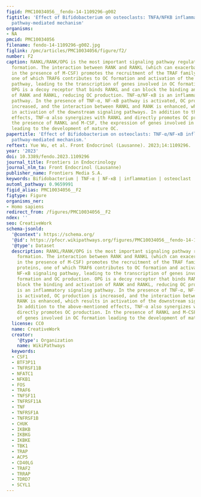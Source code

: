 ```yaml
---
figid: PMC10034056__fendo-14-1109296-g002
figtitle: 'Effect of Bifidobacterium on osteoclasts: TNFA/NFKB inflammatory signal
  pathway-mediated mechanism'
organisms:
- NA
pmcid: PMC10034056
filename: fendo-14-1109296-g002.jpg
figlink: /pmc/articles/PMC10034056/figure/f2/
number: F2
caption: RANKL/RANK/OPG is the most important signaling pathway regulating osteoclasts
  formation. The interaction between RANK and RANKL (which can exacerbate this effect
  in the presence of M-CSF) promotes the recruitment of the TRAF family bridging proteins,
  one of which TRAF6 contributes to OC formation and activation of the NF-κB signaling
  pathway, leading to the transcription of genes involved in OC formation and OC production.
  OPG is a decoy receptor that binds RANKL and can block the binding and activation
  of RANK and RANKL, reducing OC production. TNF-α/NF-κB is an inflammatory signaling
  pathway. In the presence of TNF-α, NF-κB pathway is activated, OC production is
  increased, and the interaction between RANKL and RANK is enhanced, which results
  in activation of the downstream signaling pathways. In addition to the above-mentioned
  effects, TNF-α also synergizes with RANKL and directly promotes OC production. In
  the presence of RANKL and M-CSF, the expression of genes involved in OC formation
  leading to the development of mature OC.
papertitle: 'Effect of Bifidobacterium on osteoclasts: TNF-α/NF-κB inflammatory signal
  pathway-mediated mechanism.'
reftext: Yue Wu, et al. Front Endocrinol (Lausanne). 2023;14:1109296.
year: '2023'
doi: 10.3389/fendo.2023.1109296
journal_title: Frontiers in Endocrinology
journal_nlm_ta: Front Endocrinol (Lausanne)
publisher_name: Frontiers Media S.A.
keywords: Bifidobacterium | TNF-α | NF-κB | inflammation | osteoclast
automl_pathway: 0.9659991
figid_alias: PMC10034056__F2
figtype: Figure
organisms_ner:
- Homo sapiens
redirect_from: /figures/PMC10034056__F2
ndex: ''
seo: CreativeWork
schema-jsonld:
  '@context': https://schema.org/
  '@id': https://pfocr.wikipathways.org/figures/PMC10034056__fendo-14-1109296-g002.html
  '@type': Dataset
  description: RANKL/RANK/OPG is the most important signaling pathway regulating osteoclasts
    formation. The interaction between RANK and RANKL (which can exacerbate this effect
    in the presence of M-CSF) promotes the recruitment of the TRAF family bridging
    proteins, one of which TRAF6 contributes to OC formation and activation of the
    NF-κB signaling pathway, leading to the transcription of genes involved in OC
    formation and OC production. OPG is a decoy receptor that binds RANKL and can
    block the binding and activation of RANK and RANKL, reducing OC production. TNF-α/NF-κB
    is an inflammatory signaling pathway. In the presence of TNF-α, NF-κB pathway
    is activated, OC production is increased, and the interaction between RANKL and
    RANK is enhanced, which results in activation of the downstream signaling pathways.
    In addition to the above-mentioned effects, TNF-α also synergizes with RANKL and
    directly promotes OC production. In the presence of RANKL and M-CSF, the expression
    of genes involved in OC formation leading to the development of mature OC.
  license: CC0
  name: CreativeWork
  creator:
    '@type': Organization
    name: WikiPathways
  keywords:
  - CSF1
  - BTF3P11
  - TNFRSF11B
  - NFATC1
  - NFKB1
  - FOS
  - TRAF6
  - TNFSF11
  - TNFRSF11A
  - TNF
  - TNFRSF1A
  - TNFRSF1B
  - CHUK
  - IKBKB
  - IKBKG
  - IKBKE
  - TBK1
  - TRAP
  - ACP5
  - CD40LG
  - TRAF2
  - TRRAP
  - TDRD7
  - SCYL1
---
```

